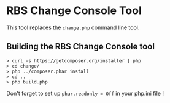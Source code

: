 # RBS Change Console Tool
This tool replaces the `change.php` command line tool.

## Building the RBS Change Console tool
    > curl -s https://getcomposer.org/installer | php
    > cd change/
    > php ../composer.phar install
    > cd ..
    > php build.php
    
Don't forget to set up `phar.readonly = Off` in your php.ini file !
